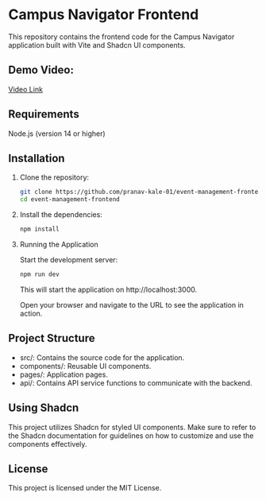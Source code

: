 # Campus Navigator Frontend

   This repository contains the frontend code for the Campus Navigator application built with Vite and Shadcn UI components.

   ## Demo Video: 
   [Video Link](https://drive.google.com/file/d/1jDSX1N9aSiiKapxAIg70MGEeA8eFJvjG/view?usp=sharing)

## Requirements
   Node.js (version 14 or higher)
   
## Installation
   
   1. Clone the repository:
      
      ```bash
      git clone https://github.com/pranav-kale-01/event-management-frontend
      cd event-management-frontend
      ```
      
   2. Install the dependencies:

      ```bash
      npm install
      ```
      
   3. Running the Application

      Start the development server:

         ```bash
         npm run dev
         ```

      This will start the application on http://localhost:3000.

      Open your browser and navigate to the URL to see the application in action.

## Project Structure
   
   * src/: Contains the source code for the application.
   * components/: Reusable UI components.
   * pages/: Application pages.
   * api/: Contains API service functions to communicate with the backend.


## Using Shadcn

   This project utilizes Shadcn for styled UI components. Make sure to refer to the Shadcn documentation for guidelines on how to customize and use the components effectively.

## License
   
   This project is licensed under the MIT License.
